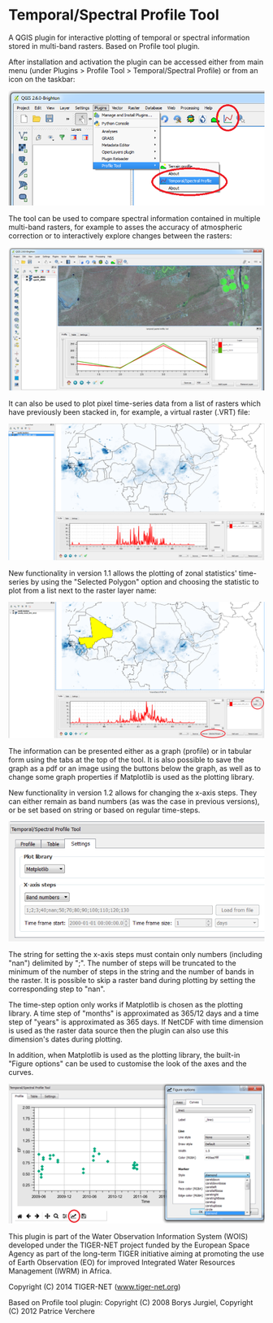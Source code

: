 Temporal/Spectral Profile Tool
=====================

A QGIS plugin for interactive plotting of temporal or spectral information stored in multi-band rasters. Based on Profile tool plugin.

After installation and activation the plugin can be accessed either from main menu (under Plugins > Profile Tool > Temporal/Spectral Profile) or from an icon on the taskbar:

![](https://github.com/TIGER-NET/screenshots/blob/master/Temporal_profile_tool/menu.png)

The tool can be used to compare spectral information contained in multiple multi-band rasters, for example to asses the accuracy of atmospheric correction or to interactively explore changes between the rasters:

![](https://github.com/TIGER-NET/screenshots/blob/master/Temporal_profile_tool/spectral_profile.png)

It can also be used to plot pixel time-series data from a list of rasters which have previously been stacked in, for example, a virtual raster (.VRT) file:

![](https://github.com/TIGER-NET/screenshots/blob/master/Temporal_profile_tool/temporal_profile.png)

New functionality in version 1.1 allows the plotting of zonal statistics' time-series by using the "Selected Polygon" option and choosing the statistic to plot from a list next to the raster layer name:

![](https://github.com/TIGER-NET/screenshots/blob/master/Temporal_profile_tool/temporal_profile_polygon.png)

The information can be presented either as a graph (profile) or in tabular form using the tabs at the top of the tool. It is also possible to save the graph as a pdf or an image using the buttons below the graph, as well as to change some graph properties if Matplotlib is used as the plotting library.

New functionality in version 1.2 allows for changing the x-axis steps. They can either remain as band numbers (as was the case in previous versions), or be set based on string or based on regular time-steps. 

![](https://github.com/TIGER-NET/screenshots/blob/master/Temporal_profile_tool/temporal_profile_xaxis_steps.png)

The string for setting the x-axis steps must contain only numbers (including "nan") delimited by ";". The number of steps will be truncated to the minimum of the number of steps in the string and the number of bands in the raster. It is possible to skip a raster band during plotting by setting the corresponding step to "nan".

The time-step option only works if Matplotlib is chosen as the plotting library. A time step of "months" is approximated as 365/12 days and a time step of "years" is approximated as 365 days. If NetCDF with time dimension is used as the raster data source then the plugin can also use this dimension's dates during plotting.

In addition, when Matplotlib is used as the plotting library, the built-in "Figure options" can be used to customise the look of the axes and the curves.

![](https://github.com/TIGER-NET/screenshots/blob/master/Temporal_profile_tool/temporal_profile_figure_options.png)

This plugin is part of the Water Observation Information System (WOIS) developed under the TIGER-NET project funded by the European Space Agency as part of the long-term TIGER initiative aiming at promoting the use of Earth Observation (EO) for improved Integrated Water Resources Management (IWRM) in Africa.

Copyright (C) 2014 TIGER-NET (www.tiger-net.org)

Based on Profile tool plugin:
  Copyright (C) 2008 Borys Jurgiel,
  Copyright (C) 2012 Patrice Verchere
